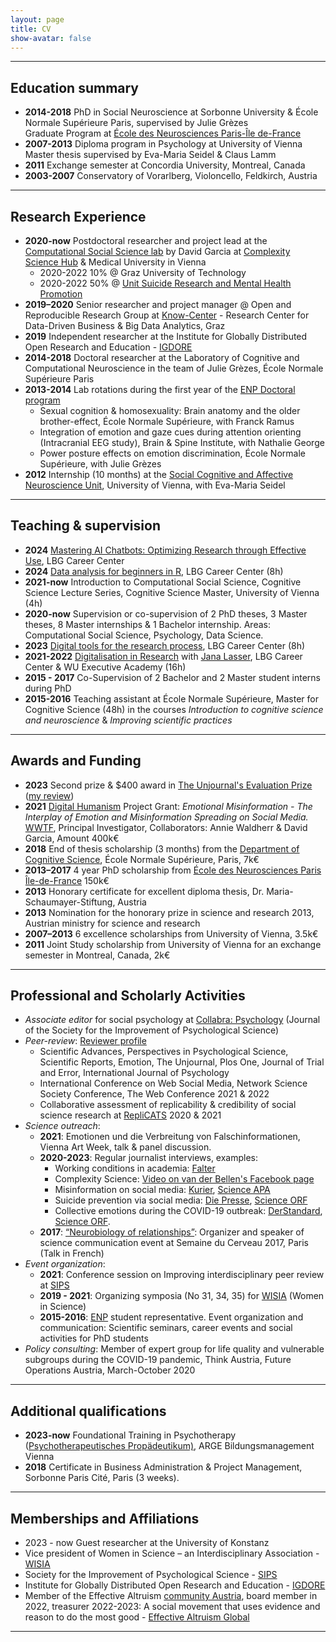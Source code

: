```yaml
---
layout: page
title: CV
show-avatar: false
---
```


<!--- to add an image here, use either html, or the kramdown example below, delete this line and the last dashes +arrow
<p align="center">
  <img width="250" height="250" src="/assets/img/Hannah_Metzler_ORRG.jpg">
</p>

![cvphoto](/assets/img/Hannah_Metzler_ORRG.jpg "Hannah Metzler" 250x250){:class="img-responsive" height="250px" width="250px"}-->

___

## Education summary

* **2014-2018** PhD in Social Neuroscience at Sorbonne University & École Normale Supérieure Paris, supervised by Julie Grèzes  
    Graduate Program at [École des Neurosciences Paris-Île de-France][ENP]
* **2007-2013** Diploma program in Psychology at University of Vienna  
    Master thesis supervised by Eva-Maria Seidel & Claus Lamm 
* **2011** Exchange semester at Concordia University, Montreal, Canada
* **2003-2007** Conservatory of Vorarlberg, Violoncello, Feldkirch, Austria

___


## Research Experience

* **2020-now** Postdoctoral researcher and project lead at the [Computational Social Science lab][CSS]  by David Garcia at [Complexity Science Hub][CSH] & Medical University in Vienna
    * 2020-2022 10% @ Graz University of Technology
    * 2020-2022 50% @ [Unit Suicide Research and Mental Health Promotion][Thomas]
* **2019–2020** Senior researcher and project manager @ Open and Reproducible Research Group at [Know-Center][KNOW] - Research Center for Data-Driven Business & Big Data Analytics, Graz
* **2019** Independent researcher at the Institute for Globally Distributed Open Research and Education - [IGDORE][IGDORE] 
* **2014-2018** Doctoral researcher at the Laboratory of Cognitive and Computational Neuroscience in the team of Julie Grèzes, École Normale Supérieure Paris
* **2013-2014** Lab rotations during the first year of the [ENP Doctoral program][ENPprogram]
    * Sexual cognition & homosexuality: Brain anatomy and the older brother-effect, École Normale Supérieure, with Franck Ramus
    * Integration of emotion and gaze cues during attention orienting (Intracranial EEG study), Brain & Spine Institute, with Nathalie George
    * Power posture effects on emotion discrimination, École Normale Supérieure, with Julie Grèzes
* **2012** Internship (10 months) at the [Social Cognitive and Affective Neuroscience Unit][SCAN], University of Vienna, with Eva-Maria Seidel

___


## Teaching & supervision

* **2024** [Mastering AI Chatbots: Optimizing Research through Effective Use](https://github.com/hannahmetzler/ai_skills), LBG Career Center
* **2024** [Data analysis for beginners in R](https://github.com/hannahmetzler/R_intro), LBG Career Center (8h)
* **2021-now** Introduction to Computational Social Science, Cognitive Science Lecture Series, Cognitive Science Master, University of Vienna (4h)
* **2020-now** Supervision or co-supervision of 2 PhD theses, 3 Master theses, 8 Master internships & 1 Bachelor internship. Areas: Computational Social Science, Psychology, Data Science. 
* **2023** [Digital tools for the research process](https://github.com/hannahmetzler/digital_tools_research), LBG Career Center (8h)
* **2021-2022** [Digitalisation in Research](https://github.com/JanaLasser/digitalisation-in-research-module-2) with [Jana Lasser](www.janalasser.at), LBG Career Center & WU Executive Academy (16h)
* **2015 - 2017** Co-Supervision of 2 Bachelor and 2 Master student interns during PhD
* **2015-2016** Teaching assistant at École Normale Supérieure, Master for Cognitive Science (48h) in the courses 
_Introduction to cognitive science and neuroscience_ & _Improving scientific practices_

___


## Awards and Funding

* **2023** Second prize & $400 award in [The Unjournal's Evaluation Prize](https://globalimpact.gitbook.io/the-unjournal-project-and-communication-space/readme-1/latest-updates/impactful-research-prize-winners) ([my review](https://unjournal.pubpub.org/pub/cashtransferseval1/release/4)) 
* **2021** [Digital Humanism](https://www.wwtf.at/digital_humanism/) Project Grant: _Emotional Misinformation - The Interplay of Emotion and Misinformation Spreading on Social Media._ [WWTF](https://wwtf.at/programmes/information_communication/#ICT20), Principal Investigator, Collaborators: Annie Waldherr & David Garcia,  Amount 400k€
* **2018** End of thesis scholarship (3 months) from the [Department of Cognitive Science][DEC], École Normale Supérieure, Paris, 7k€
* **2013–2017** 4 year PhD scholarship from [École des Neurosciences Paris Île-de-France][ENP] 150k€
* **2013** Honorary certificate for excellent diploma thesis, Dr. Maria-Schaumayer-Stiftung, Austria
* **2013** Nomination for the honorary prize in science and research 2013, Austrian ministry for science and research
* **2007–2013** 6 excellence scholarships from University of Vienna, 3.5k€
* **2011** Joint Study scholarship from University of Vienna for an exchange semester in Montreal, Canada, 2k€

___


## Professional and Scholarly Activities

* *Associate editor* for social psychology at [Collabra: Psychology](https://online.ucpress.edu/collabra) (Journal of the Society for the Improvement of Psychological Science)
* *Peer-review*: [Reviewer profile](https://www.webofscience.com/wos/author/record/1963790)
    - Scientific Advances, Perspectives in Psychological Science, Scientific Reports, Emotion, The Unjournal, Plos One, Journal of Trial and Error, International Journal of Psychology
    - International Conference on Web Social Media, Network Science Society Conference, The Web Conference 2021 & 2022
    - Collaborative assessment of replicability & credibility of social science research at [RepliCATS](https://replicats.research.unimelb.edu.au/) 2020 & 2021
* *Science outreach*: 
    - **2021**: Emotionen und die Verbreitung von Falschinformationen, Vienna Art Week, talk & panel discussion.
    - **2020-2023**: Regular journalist interviews, examples:
        * Working conditions in academia: [Falter](https://www.falter.at/zeitung/20230322/sturm-statt-elfenbeinturm)
        * Complexity Science: [Video on van der Bellen's Facebook page](https://www.facebook.com/watch/?v=731750567653204)
        * Misinformation on social media: [Kurier](https://kurier.at/wien-wills-wissen/wir-sind-nicht-so-einfach-zu-manipulieren/402428147), [Science APA](https://science.apa.at/power-search/12856578295990689252)
        * Suicide prevention via social media: [Die Presse](https://www.diepresse.com/6227205/wie-praevention-auf-twitter-suizide-verhindern-kann), [Science ORF](https://science.orf.at/stories/3216588/)
        * Collective emotions during the  COVID-19 outbreak: [DerStandard](https://www.derstandard.at/story/2000115973796/coronavirus-twitter-spiegelt-aengste-und-sorgen-der-menschen-wider), [Science ORF](https://science.orf.at/stories/3200583/).
    - **2017**: [“Neurobiology of relationships”](https://hannahmetzler.eu/downloads/Semaine_du_cerveau_ENP_2017_neurobiology_relationships.pdf): Organizer and speaker of science communication event at Semaine du Cerveau 2017, Paris (Talk in French) 
* *Event organization*:
    - **2021**: Conference session on Improving interdisciplinary peer review at [SIPS](https://www.improvingpsych.org/SIPS2021/)
    - **2019 - 2021**: Organizing symposia (No 31, 34, 35) for [WISIA](http://www.wisia.at/) (Women in Science)
    - **2015-2016**: [ENP][ENPprogram] student representative. Event organization and communication: Scientific seminars, career events and social activities for PhD students
* *Policy consulting*: Member of expert group for life quality and vulnerable subgroups during the COVID-19 pandemic, Think Austria, Future Operations Austria, March-October 2020
    
___

## Additional qualifications

* **2023-now** Foundational Training in Psychotherapy ([Psychotherapeutisches Propädeutikum)](https://www.bildungsmanagement.ac.at/bildungsangebote/diplomlehrgaenge/psychotherapeutisches-propaedeutikum.html), ARGE Bildungsmanagement Vienna
* **2018** Certificate in Business Administration & Project Management, Sorbonne Paris Cité, Paris (3 weeks).

___


## Memberships and Affiliations

* 2023 - now	Guest researcher at the University of Konstanz
* Vice president of Women in Science – an Interdisciplinary Association - [WISIA](http://www.wisia.at/)
* Society for the Improvement of Psychological Science - [SIPS](https://improvingpsych.org)
* Institute for Globally Distributed Open Research and Education - [IGDORE][IGDORE] 
* Member of the Effective Altruism [community Austria](https://effectivealtruism.at/unser-team), board member in 2022, treasurer 2022-2023: A social movement that uses evidence and reason to do the most good - [Effective Altruism Global](https://www.effectivealtruism.org)


___



[ENP]: https://universitypositions.eu/universities/france/ecole-des-neurosciences-de-paris-enp
[ENPprogram]: http://www.paris-neuroscience.fr/en/graduate-program
[DEC]: https://cognition.ens.fr/en
[SCAN]: https://scan-psy.univie.ac.at/
[KNOW]: https://www.know-center.tugraz.at/
[CSS]: https://dgarcia.eu/about-us/
[Thomas]: https://www.meduniwien.ac.at/hp/fileadmin/sozialmedizin/Unit_Suizidforschung___Mental_Health_Promotion.pdf
[CSH]: https://csh.ac.at
[IGDORE]: https://igdore.org/


